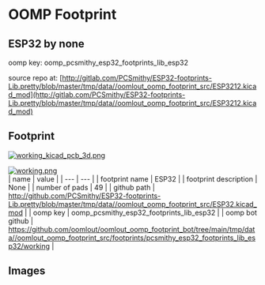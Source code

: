 # OOMP Footprint  
## ESP32  by none  
  
oomp key: oomp_pcsmithy_esp32_footprints_lib_esp32  
  
source repo at: [http://gitlab.com/PCSmithy/ESP32-footprints-Lib.pretty/blob/master/tmp/data//oomlout_oomp_footprint_src/ESP3212.kicad_mod](http://gitlab.com/PCSmithy/ESP32-footprints-Lib.pretty/blob/master/tmp/data//oomlout_oomp_footprint_src/ESP3212.kicad_mod)  
## Footprint  
  
[![working_kicad_pcb_3d.png](working_kicad_pcb_3d_600.png)](working_kicad_pcb_3d.png)  
  
[![working.png](working_600.png)](working.png)  
| name | value | 
| --- | --- | 
| footprint name | ESP32 | 
| footprint description | None | 
| number of pads | 49 | 
| github path | http://github.com/PCSmithy/ESP32-footprints-Lib.pretty/blob/master/tmp/data//oomlout_oomp_footprint_src/ESP32.kicad_mod | 
| oomp key | oomp_pcsmithy_esp32_footprints_lib_esp32 | 
| oomp bot github | https://github.com/oomlout/oomlout_oomp_footprint_bot/tree/main/tmp/data//oomlout_oomp_footprint_src/footprints/pcsmithy_esp32_footprints_lib_esp32/working | 
## Images  

